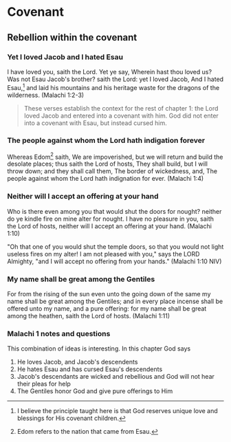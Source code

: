 # Covenant

## Rebellion within the covenant

### Yet I loved Jacob and I hated Esau
I have loved you, saith the Lord. Yet ye say, Wherein hast thou loved us? Was not Esau Jacob's brother? saith the Lord: yet I loved Jacob, And I hated Esau,[^1] and laid his mountains and his heritage waste for the dragons of the wilderness. (Malachi 1:2-3)

> These verses establish the context for the rest of chapter 1: the Lord loved Jacob and entered into a covenant with him. God did not enter into a covenant with Esau, but instead cursed him.

### The people against whom the Lord hath indigation forever
Whereas Edom[^2] saith, We are impoverished, but we will return and build the desolate places; thus saith the Lord of hosts, They shall build, but I will throw down; and they shall call them, The border of wickedness, and, The people against whom the Lord hath indignation for ever. (Malachi 1:4)

### Neither will I accept an offering at your hand
Who is there even among you that would shut the doors for nought? neither do ye kindle fire on mine alter for nought. I have no pleasure in you, saith the Lord of hosts, neither will I accept an offering at your hand. (Malachi 1:10)

"Oh that one of you would shut the temple doors, so that you would not light useless fires on my alter! I am not pleased with you," says the LORD Almighty, "and I will accept no offering from your hands." (Malachi 1:10 NIV)

### My name shall be great among the Gentiles
For from the rising of the sun even unto the going down of the same my name shall be great among the Gentiles; and in every place incense shall be offered unto my name, and a pure offering: for my name shall be great among the heathen, saith the Lord of hosts. (Malachi 1:11)

### Malachi 1 notes and questions
This combination of ideas is interesting. In this chapter God says

1. He loves Jacob, and Jacob's descendents  
2. He hates Esau and has cursed Esau's descendents  
3. Jacob's descendants are wicked and rebellious and God will not hear their pleas for help  
4. The Gentiles honor God and give pure offerings to Him  

[^1]: I believe the principle taught here is that God reserves unique love and blessings for His covenant children.
[^2]: Edom refers to the nation that came from Esau.
